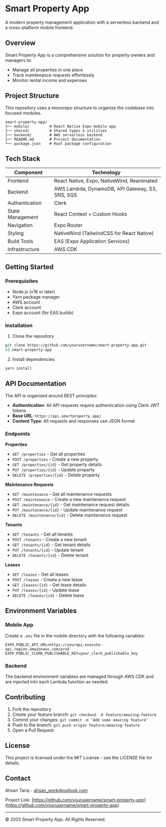 # Smart Property App

A modern property management application with a serverless backend and a cross-platform mobile frontend.

## Overview

Smart Property App is a comprehensive solution for property owners and managers to:

- Manage all properties in one place
- Track maintenance requests effortlessly
- Monitor rental income and expenses

## Project Structure

This repository uses a monorepo structure to organize the codebase into focused modules.

```
smart-property-app/
├── mobile/         # React Native Expo mobile app
├── shared/         # Shared types & utilities
├── backend/        # AWS serverless backend
├── README.md       # Project documentation
└── package.json    # Root package configuration
```

## Tech Stack

| Component        | Technology                                      |
| ---------------- | ----------------------------------------------- |
| Frontend         | React Native, Expo, NativeWind, Reanimated      |
| Backend          | AWS Lambda, DynamoDB, API Gateway, S3, SNS, SQS |
| Authentication   | Clerk                                           |
| State Management | React Context + Custom Hooks                    |
| Navigation       | Expo Router                                     |
| Styling          | NativeWind (TailwindCSS for React Native)       |
| Build Tools      | EAS (Expo Application Services)                 |
| Infrastructure   | AWS CDK                                         |

## Getting Started

### Prerequisites

- Node.js (v18 or later)
- Yarn package manager
- AWS account
- Clerk account
- Expo account (for EAS builds)

### Installation

1. Clone the repository

```bash
git clone https://github.com/yourusername/smart-property-app.git
cd smart-property-app
```

2. Install dependencies

```bash
yarn install
```

## API Documentation

The API is organized around REST principles:

- **Authentication**: All API requests require authentication using Clerk JWT tokens
- **Base URL**: `https://api.smartproperty.app/`
- **Content Type**: All requests and responses use JSON format

### Endpoints

**Properties**

- `GET /properties` - Get all properties
- `POST /properties` - Create a new property
- `GET /properties/{id}` - Get property details
- `PUT /properties/{id}` - Update property
- `DELETE /properties/{id}` - Delete property

**Maintenance Requests**

- `GET /maintenance` - Get all maintenance requests
- `POST /maintenance` - Create a new maintenance request
- `GET /maintenance/{id}` - Get maintenance request details
- `PUT /maintenance/{id}` - Update maintenance request
- `DELETE /maintenance/{id}` - Delete maintenance request

**Tenants**

- `GET /tenants` - Get all tenants
- `POST /tenants` - Create a new tenant
- `GET /tenants/{id}` - Get tenant details
- `PUT /tenants/{id}` - Update tenant
- `DELETE /tenants/{id}` - Delete tenant

**Leases**

- `GET /leases` - Get all leases
- `POST /leases` - Create a new lease
- `GET /leases/{id}` - Get lease details
- `PUT /leases/{id}` - Update lease
- `DELETE /leases/{id}` - Delete lease

## Environment Variables

### Mobile App

Create a `.env` file in the mobile directory with the following variables:

```
EXPO_PUBLIC_API_URL=https://yourapi.execute-api.region.amazonaws.com/prod
EXPO_PUBLIC_CLERK_PUBLISHABLE_KEY=your_clerk_publishable_key
```

### Backend

The backend environment variables are managed through AWS CDK and are injected into each Lambda function as needed.

## Contributing

1. Fork the repository
2. Create your feature branch: `git checkout -b feature/amazing-feature`
3. Commit your changes: `git commit -m 'Add some amazing feature'`
4. Push to the branch: `git push origin feature/amazing-feature`
5. Open a Pull Request

## License

This project is licensed under the MIT License - see the LICENSE file for details.

## Contact

Ahsan Tariq - ahsan_work@outlook.com

Project Link: [https://github.com/yourusername/smart-property-app](https://github.com/yourusername/smart-property-app)

---

© 2025 Smart Property App. All Rights Reserved.
